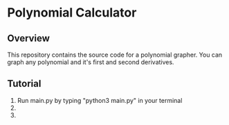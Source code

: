 # Polynomial Calculator

## Overview
This repository contains the source code for a polynomial grapher. You can graph any polynomial and it's first and second derivatives.

## Tutorial
1. Run main.py by typing "python3 main.py" in your terminal
2. 
3. 